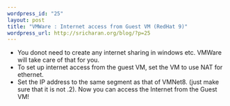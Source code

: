 ```yaml
--- 
wordpress_id: "25"
layout: post
title: "VMWare : Internet access from Guest VM (RedHat 9)"
wordpress_url: http://sricharan.org/blog/?p=25
---
```

- You donot need to create any internet sharing in windows etc. VMWare will take care of that for you.
- To set up internet access from the guest VM, set the VM to use NAT for ethernet.
- Set the IP address to the same segment as that of VMNet8. (just make sure that it is not .2).
Now you can access the Internet from the Guest VM!
